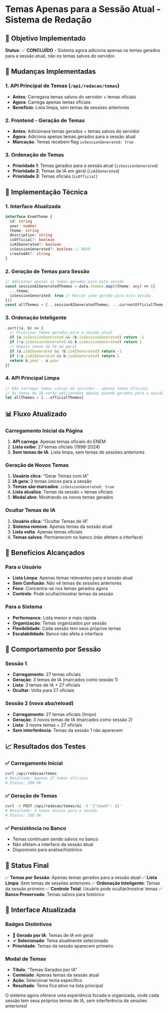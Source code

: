 # Temas Apenas para a Sessão Atual - Sistema de Redação

## 🎯 Objetivo Implementado

**Status**: ✅ **CONCLUÍDO** - Sistema agora adiciona apenas os temas gerados para a sessão atual, não os temas salvos do servidor.

## 🔄 Mudanças Implementadas

### 1. API Principal de Temas (`/api/redacao/temas`)
- **Antes**: Carregava temas salvos do servidor + temas oficiais
- **Agora**: Carrega apenas temas oficiais
- **Benefício**: Lista limpa, sem temas de sessões anteriores

### 2. Frontend - Geração de Temas
- **Antes**: Adicionava temas gerados + temas salvos do servidor
- **Agora**: Adiciona apenas temas gerados para a sessão atual
- **Marcação**: Temas recebem flag `isSessionGenerated: true`

### 3. Ordenação de Temas
- **Prioridade 1**: Temas gerados para a sessão atual (`isSessionGenerated`)
- **Prioridade 2**: Temas de IA em geral (`isAIGenerated`)
- **Prioridade 3**: Temas oficiais (`isOfficial`)

## 🔧 Implementação Técnica

### 1. Interface Atualizada
```typescript
interface EnemTheme {
  id: string
  year: number
  theme: string
  description: string
  isOfficial?: boolean
  isAIGenerated?: boolean
  isSessionGenerated?: boolean // NOVO
  createdAt?: string
}
```

### 2. Geração de Temas para Sessão
```typescript
// Adicionar apenas os temas gerados para esta sessão
const sessionAIGeneratedThemes = data.themes.map((theme: any) => ({
  ...theme,
  isSessionGenerated: true // Marcar como gerado para esta sessão
}))
const allThemes = [...sessionAIGeneratedThemes, ...currentOfficialThemes]
```

### 3. Ordenação Inteligente
```typescript
.sort((a, b) => {
  // Priorizar temas gerados para a sessão atual
  if (a.isSessionGenerated && !b.isSessionGenerated) return -1
  if (!a.isSessionGenerated && b.isSessionGenerated) return 1
  // Depois temas de IA em geral
  if (a.isAIGenerated && !b.isAIGenerated) return -1
  if (!a.isAIGenerated && b.isAIGenerated) return 1
  return b.year - a.year
})
```

### 4. API Principal Limpa
```typescript
// Não carregar temas salvos do servidor - apenas temas oficiais
// Os temas de IA serão adicionados apenas quando gerados para a sessão atual
let allThemes = [...officialThemes]
```

## 📊 Fluxo Atualizado

### Carregamento Inicial da Página
1. **API carrega**: Apenas temas oficiais do ENEM
2. **Lista exibe**: 27 temas oficiais (1998-2024)
3. **Sem temas de IA**: Lista limpa, sem temas de sessões anteriores

### Geração de Novos Temas
1. **Usuário clica**: "Gerar Temas com IA"
2. **IA gera**: 3 temas únicos para a sessão
3. **Temas são marcados**: `isSessionGenerated: true`
4. **Lista atualiza**: Temas da sessão + temas oficiais
5. **Modal abre**: Mostrando os novos temas gerados

### Ocultar Temas de IA
1. **Usuário clica**: "Ocultar Temas de IA"
2. **Sistema remove**: Apenas temas da sessão atual
3. **Lista volta**: Apenas temas oficiais
4. **Temas salvos**: Permanecem no banco (não afetam a interface)

## 🎯 Benefícios Alcançados

### Para o Usuário
- **Lista Limpa**: Apenas temas relevantes para a sessão atual
- **Sem Confusão**: Não vê temas de sessões anteriores
- **Foco**: Concentra-se nos temas gerados agora
- **Controle**: Pode ocultar/mostrar temas da sessão

### Para o Sistema
- **Performance**: Lista menor e mais rápida
- **Organização**: Temas organizados por sessão
- **Flexibilidade**: Cada sessão tem seus próprios temas
- **Escalabilidade**: Banco não afeta a interface

## 🔄 Comportamento por Sessão

### Sessão 1
- **Carregamento**: 27 temas oficiais
- **Geração**: 3 temas de IA (marcados como sessão 1)
- **Lista**: 3 temas de IA + 27 oficiais
- **Ocultar**: Volta para 27 oficiais

### Sessão 2 (nova aba/reload)
- **Carregamento**: 27 temas oficiais (limpo)
- **Geração**: 3 novos temas de IA (marcados como sessão 2)
- **Lista**: 3 novos temas + 27 oficiais
- **Sem interferência**: Temas da sessão 1 não aparecem

## 📈 Resultados dos Testes

### ✅ Carregamento Inicial
```bash
curl /api/redacao/temas
# Resultado: Apenas 27 temas oficiais
# Status: 200 OK
```

### ✅ Geração de Temas
```bash
curl -X POST /api/redacao/temas/ai -d '{"count": 3}'
# Resultado: 3 temas únicos para a sessão
# Status: 200 OK
```

### ✅ Persistência no Banco
- Temas continuam sendo salvos no banco
- Não afetam a interface da sessão atual
- Disponíveis para análise/histórico

## 🚀 Status Final

✅ **Temas por Sessão**: Apenas temas gerados para a sessão atual
✅ **Lista Limpa**: Sem temas de sessões anteriores
✅ **Ordenação Inteligente**: Temas da sessão primeiro
✅ **Controle Total**: Usuário pode ocultar/mostrar temas
✅ **Banco Preservado**: Temas salvos para histórico

## 🎨 Interface Atualizada

### Badges Distintivos
- **🤖 Gerado por IA**: Temas de IA em geral
- **✓ Selecionado**: Tema atualmente selecionado
- **Prioridade**: Temas da sessão aparecem primeiro

### Modal de Temas
- **Título**: "Temas Gerados por IA"
- **Conteúdo**: Apenas temas da sessão atual
- **Ação**: Selecionar tema específico
- **Resultado**: Tema fica ativo na lista principal

O sistema agora oferece uma experiência focada e organizada, onde cada sessão tem seus próprios temas de IA, sem interferência de sessões anteriores!
